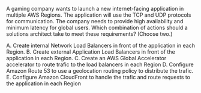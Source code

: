 A gaming company wants to launch a new internet-facing application in multiple AWS Regions. The application will use the TCP and UDP protocols for communication. The company needs to provide high availability and minimum latency for global users. Which combination of actions should a solutions architect take to meet these requirements? (Choose two.) 

A. Create internal Network Load Balancers in front of the application in each Region. 
B. Create external Application Load Balancers in front of the application in each Region. 
C. Create an AWS Global Accelerator accelerator to route trafic to the load balancers in each Region
D. Configure Amazon Route 53 to use a geolocation routing policy to distribute the trafic. 
E. Configure Amazon CloudFront to handle the trafic and route requests to the application in each Region